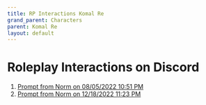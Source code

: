 ```yaml
---
title: RP Interactions Komal Re
grand_parent: Characters
parent: Komal Re
layout: default
---
```


# Roleplay Interactions on Discord

1.	[Prompt from Norm on 08/05/2022 10:51 PM](KomalRe_08052022_2251.md)
2.	[Prompt from Norm on 12/18/2022 11:23 PM](KomalRe_12182022_2323.md)
